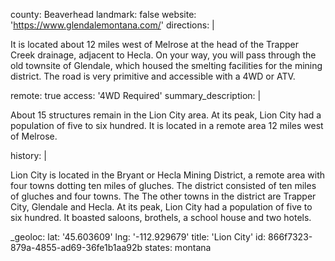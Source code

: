 county: Beaverhead
landmark: false
website: 'https://www.glendalemontana.com/'
directions: |
  <p>It is located about 12 miles west of Melrose at the head of the Trapper Creek drainage, adjacent to Hecla. On your way, you will pass through the old townsite of Glendale, which housed the smelting facilities for the mining district. The road is very primitive and accessible with a 4WD or ATV.
  </p>
remote: true
access: '4WD Required'
summary_description: |
  <p>About 15 structures remain in the Lion City area. At its peak, Lion City had a population of five to six hundred. It is located in a remote area 12 miles west of Melrose.
  </p>
history: |
  <p>Lion City is located in the Bryant or Hecla Mining District, a remote area with four towns dotting ten miles of gluches. The district consisted of ten miles of gluches and four towns. The The other towns in the district are Trapper City, Glendale and Hecla. At its peak, Lion City had a population of five to six hundred. It boasted saloons, brothels, a school house and two hotels.
  </p>
_geoloc:
  lat: '45.603609'
  lng: '-112.929679'
title: 'Lion City'
id: 866f7323-879a-4855-ad69-36fe1b1aa92b
states: montana
